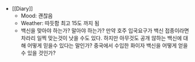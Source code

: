 - [[Diary]]
    - Mood: 괜찮음
    - Weather: 따듯함 최고 15도 까지 됨
    - 백신을 맞아야 하는가? 말아야 하는가? 만약 호주 입국요구가 백신 접종이라면 차라리 일찍 맞는것이 낫을 수도 있다. 하지만 아무것도 공개 않하는 백신에 대해 어떻게 믿을수 있다는 말인가? 중국에서 수입한 화이자 백신을 어떻게 얻을수 있을 것인가?

